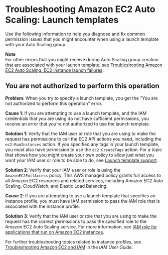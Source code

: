 # Troubleshooting Amazon EC2 Auto Scaling: Launch templates<a name="ts-as-launch-template"></a>

Use the following information to help you diagnose and fix common permission issues that you might encounter when using a launch template with your Auto Scaling group\.

**Note**  
For other errors that you might receive during Auto Scaling group creation that are associated with your launch template, see [Troubleshooting Amazon EC2 Auto Scaling: EC2 instance launch failures](ts-as-instancelaunchfailure.md)\.

## You are not authorized to perform this operation<a name="ts-launch-template-unauthorized-error"></a>

**Problem**: When you try to specify a launch template, you get the "You are not authorized to perform this operation" error\. 

**Cause 1**: If you are attempting to use a launch template, and the IAM credentials that you are using do not have sufficient permissions, you receive an error that you're not authorized to use the launch template\. 

**Solution 1**: Verify that the IAM user or role that you are using to make the request has permissions to call the EC2 API actions you need, including the `ec2:RunInstances` action\. If you specified any tags in your launch template, you must also have permission to use the `ec2:CreateTags` action\. For a topic that shows how you might create your own policy to allow just what you want your IAM user or role to be able to do, see [Launch template support](ec2-auto-scaling-launch-template-permissions.md)\.

**Solution 2**: Verify that your IAM user or role is using the `AmazonEC2FullAccess` policy\. This AWS managed policy grants full access to all Amazon EC2 resources and related services, including Amazon EC2 Auto Scaling, CloudWatch, and Elastic Load Balancing\. 

**Cause 2**: If you are attempting to use a launch template that specifies an instance profile, you must have IAM permission to pass the IAM role that is associated with the instance profile\. 

**Solution 3**: Verify that the IAM user or role that you are using to make the request has the correct permissions to pass the specified role to the Amazon EC2 Auto Scaling service\. For more information, see [IAM role for applications that run on Amazon EC2 instances](us-iam-role.md)\. 

For further troubleshooting topics related to instance profiles, see [Troubleshooting Amazon EC2 and IAM](https://docs.aws.amazon.com/IAM/latest/UserGuide/troubleshoot_iam-ec2.html) in the *IAM User Guide*\.